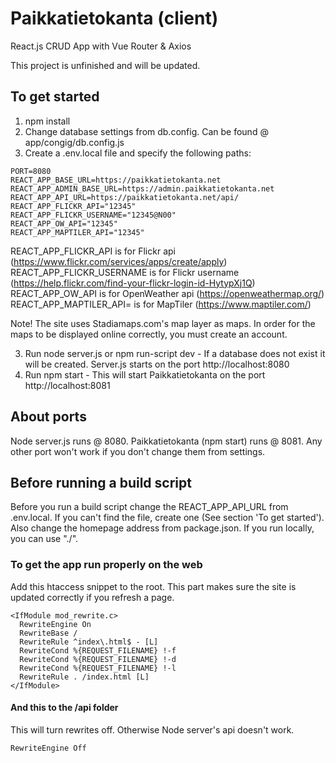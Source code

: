 # Paikkatietokanta (client)
React.js CRUD App with Vue Router & Axios

This project is unfinished and will be updated. 

## To get started
1. npm install
2. Change database settings from db.config. Can be found @ app/congig/db.config.js
3. Create a .env.local file and specify the following paths:

```
PORT=8080
REACT_APP_BASE_URL=https://paikkatietokanta.net
REACT_APP_ADMIN_BASE_URL=https://admin.paikkatietokanta.net
REACT_APP_API_URL=https://paikkatietokanta.net/api/
REACT_APP_FLICKR_API="12345"
REACT_APP_FLICKR_USERNAME="12345@N00"
REACT_APP_OW_API="12345"
REACT_APP_MAPTILER_API="12345"
```

REACT_APP_FLICKR_API is for Flickr api (https://www.flickr.com/services/apps/create/apply) 
REACT_APP_FLICKR_USERNAME is for Flickr username (https://help.flickr.com/find-your-flickr-login-id-HytypXj1Q)
REACT_APP_OW_API is for OpenWeather api (https://openweathermap.org/)
REACT_APP_MAPTILER_API= is for MapTiler (https://www.maptiler.com/)

Note! The site uses Stadiamaps.com's map layer as maps. In order for the maps to be displayed online correctly, you must create an account.

3. Run node server.js or npm run-script dev - If a database does not exist it will be created. Server.js starts on the port http://localhost:8080
4. Run npm start - This will start Paikkatietokanta on the port http://localhost:8081

## About ports  
Node server.js runs @ 8080. 
Paikkatietokanta (npm start) runs @ 8081.
Any other port won't work if you don't change them from settings.

## Before running a build script
Before you run a build script change the REACT_APP_API_URL from .env.local. If you can't find the file, create one (See section 'To get started').
Also change the homepage address from package.json. If you run locally, you can use "./".

### To get the app run properly on the web
Add this htaccess snippet to the root.
This part makes sure the site is updated correctly if you refresh a page.

```
<IfModule mod_rewrite.c>
  RewriteEngine On
  RewriteBase /
  RewriteRule ^index\.html$ - [L]
  RewriteCond %{REQUEST_FILENAME} !-f
  RewriteCond %{REQUEST_FILENAME} !-d
  RewriteCond %{REQUEST_FILENAME} !-l
  RewriteRule . /index.html [L]
</IfModule> 
```

#### And this to the /api folder
This will turn rewrites off. Otherwise Node server's api doesn't work.

```
RewriteEngine Off
```
